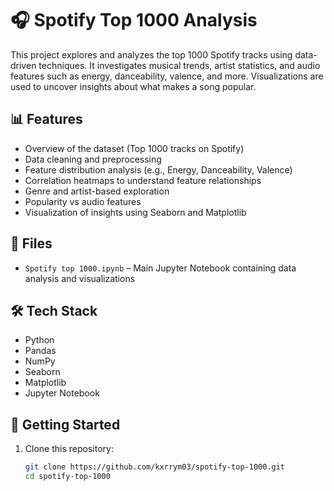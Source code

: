 # 🎧 Spotify Top 1000 Analysis

This project explores and analyzes the top 1000 Spotify tracks using data-driven techniques. It investigates musical trends, artist statistics, and audio features such as energy, danceability, valence, and more. Visualizations are used to uncover insights about what makes a song popular.

## 📊 Features

- Overview of the dataset (Top 1000 tracks on Spotify)
- Data cleaning and preprocessing
- Feature distribution analysis (e.g., Energy, Danceability, Valence)
- Correlation heatmaps to understand feature relationships
- Genre and artist-based exploration
- Popularity vs audio features
- Visualization of insights using Seaborn and Matplotlib

## 📁 Files

- `Spotify top 1000.ipynb` – Main Jupyter Notebook containing data analysis and visualizations

## 🛠️ Tech Stack

- Python
- Pandas
- NumPy
- Seaborn
- Matplotlib
- Jupyter Notebook

## 🚀 Getting Started

1. Clone this repository:
   ```bash
   git clone https://github.com/kxrrym03/spotify-top-1000.git
   cd spotify-top-1000

